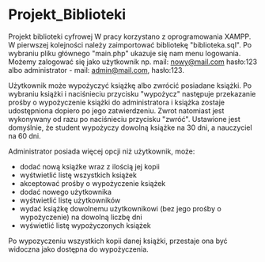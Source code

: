 # Projekt_Biblioteki
Projekt biblioteki cyfrowej
W pracy korzystano z oprogramowania XAMPP.
W pierwszej kolejności należy zaimportować bibliotekę "biblioteka.sql".
Po wybraniu pliku głównego "main.php" ukazuje się nam menu logowania. Możemy zalogować się jako użytkownik np. mail: nowy@mail.com hasło:123 albo administrator - mail: admin@mail.com, hasło:123. 

Użytkownik może wypożyczyć książkę albo zwrócić posiadane książki. Po wybraniu książki i naciśnieciu przycisku "wypożycz" następuje przekazanie prośby o wypożyczenie książki do administratora i książka zostaje udostępniona dopiero po jego zatwierdzeniu. Zwrot natomiast jest wykonywany od razu po naciśnieciu przycisku "zwróć".
Ustawione jest domyślnie, że student wypożyczy dowolną książke na 30 dni, a nauczyciel na 60 dni.

Administrator posiada więcej opcji niż użytkownik, może:
- dodać nową książke wraz z ilością jej kopii
- wyśtwietlić listę wszystkich książek
- akceptować prośby o wypożyczenie książek
- dodać nowego użytkownika
- wyśtwietlić listę użytkowników
- wydać książkę dowolnemu użytkownikowi (bez jego prośby o wypożyczenie) na dowolną liczbę dni
- wyświetlić listę wypożyczonych książek

Po wypozyczeniu wszystkich kopii danej książki, przestaje ona być widoczna jako dostępna do wypożyczenia.
